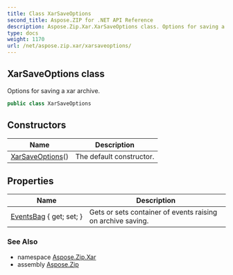 ```yaml
---
title: Class XarSaveOptions
second_title: Aspose.ZIP for .NET API Reference
description: Aspose.Zip.Xar.XarSaveOptions class. Options for saving a xar archive
type: docs
weight: 1170
url: /net/aspose.zip.xar/xarsaveoptions/
---
```

## XarSaveOptions class

Options for saving a xar archive.

```csharp
public class XarSaveOptions
```

## Constructors

| Name | Description |
| --- | --- |
| [XarSaveOptions](xarsaveoptions/)() | The default constructor. |

## Properties

| Name | Description |
| --- | --- |
| [EventsBag](../../aspose.zip.xar/xarsaveoptions/eventsbag/) { get; set; } | Gets or sets container of events raising on archive saving. |

### See Also

* namespace [Aspose.Zip.Xar](../../aspose.zip.xar/)
* assembly [Aspose.Zip](../../)


